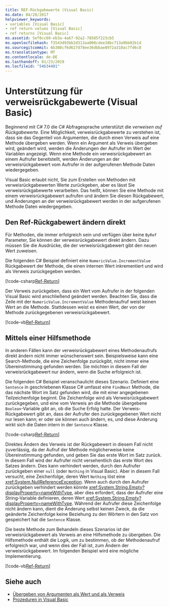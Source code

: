 ```yaml
---
title: REF-Rückgabewerte (Visual Basic)
ms.date: 04/28/2017
helpviewer_keywords:
- variables [Visual Basic]
- ref return values [Visual Basic]
- ref returns [Visual Basic]
ms.assetid: 5ef0cc69-eb3a-4a67-92a2-78585f223cb5
ms.openlocfilehash: f3543d93bb2d313aa000cdee38bc713a9bb02b1d
ms.sourcegitcommit: 6b308cf6d627d78ee36dbbae8972a310ac7fd6c8
ms.translationtype: MT
ms.contentlocale: de-DE
ms.lasthandoff: 01/23/2019
ms.locfileid: "54634401"
---
```

# <a name="support-for-reference-return-values-visual-basic"></a>Unterstützung für verweisrückgabewerte (Visual Basic)

Beginnend mit C# 7.0 die C# Abfragesprache unterstützt die *verweisen auf Rückgabewerte*. Eine Möglichkeit, verweisrückgabewerte zu verstehen ist, dass sie das Gegenteil von Argumenten, die durch einen Verweis auf eine Methode übergeben werden. Wenn ein Argument als Verweis übergeben wird, geändert wird, werden die Änderungen der Aufrufer im Wert der Variablen angezeigt. Wenn eine Methode ein verweisrückgabewert an einem Aufrufer bereitstellt, werden Änderungen an der verweisrückgabewert vom Aufrufer in der aufgerufenen Methode Daten wiedergegeben.

Visual Basic erlaubt nicht, Sie zum Erstellen von Methoden mit verweisrückgabewerten Werte zurückgeben, aber es lässt Sie verweisrückgabewerte verarbeiten. Das heißt, können Sie eine Methode mit einem verweisrückgabewert aufrufen und ändern Sie diesen Rückgabewert, und Änderungen an der verweisrückgabewert werden in der aufgerufenen Methode Daten wiedergegeben.

## <a name="modifying-the-ref-return-value-directly"></a>Den Ref-Rückgabewert ändern direkt

Für Methoden, die immer erfolgreich sein und verfügen über keine `ByRef` Parameter, Sie können der verweisrückgabewert direkt ändern. Dazu müssen Sie die Ausdrücke, die der verweisrückgabewert gibt den neuen Wert zuweisen. 

Die folgenden C# Beispiel definiert eine `NumericValue.IncrementValue` Rückgabewert der Methode, die einen internen Wert inkrementiert und wird als Verweis zurückgegeben werden. 

[!code-csharp[Ref-Return](../../../../../samples/snippets/visualbasic/programming-guide/language-features/procedures/ref-returns1.cs)]

Der Verweis zurückgeben, dass ein Wert vom Aufrufer in der folgenden Visual Basic wird anschließend geändert werden. Beachten Sie, dass die Zeile mit der `NumericValue.IncrementValue` Methodenaufruf weist keinen Wert an die Methode. Stattdessen weist es einen Wert, der von der Methode zurückgegebenen verweisrückgabewert.

[!code-vb[Ref-Return](../../../../../samples/snippets/visualbasic/programming-guide/language-features/procedures/use-ref-returns1.vb)]

## <a name="using-a-helper-method"></a>Mittels einer Hilfsmethode

In anderen Fällen kann der verweisrückgabewert eines Methodenaufrufs direkt ändern nicht immer wünschenswert sein. Beispielsweise kann eine Search-Methode, die eine Zeichenfolge zurückgibt, nicht immer eine Übereinstimmung gefunden werden. Sie möchten in diesem Fall der verweisrückgabewert nur ändern, wenn die Suche erfolgreich ist.

Die folgenden C# Beispiel veranschaulicht dieses Szenario. Definiert eine `Sentence` in geschriebenen Klasse C# umfasst eine `FindNext` Methode, die das nächste Wort im Satz gefunden wird, die mit einer angegebenen Teilzeichenfolge beginnt. Die Zeichenfolge wird als Verweisrückgabewert zurückgegeben, und eine vom Verweis an die Methode übergebene `Boolean`-Variable gibt an, ob die Suche Erfolg hatte. Der Verweis-Rückgabewert gibt an, dass der Aufrufer den zurückgegebenen Wert nicht nur lesen kann; er oder sie können auch ändern, es, und diese Änderung wirkt sich die Daten intern in der `Sentence` Klasse.

[!code-csharp[Ref-Return](../../../../../samples/snippets/visualbasic/getting-started/ref-returns.cs)]

Direktes Ändern des Verweis ist der Rückgabewert in diesem Fall nicht zuverlässig, da der Aufruf der Methode möglicherweise keine Übereinstimmung gefunden, und geben Sie das erste Wort im Satz zurück. In diesem Fall wird der Aufrufer nicht versehentlich das erste Wort des Satzes ändern. Dies kann verhindert werden, durch den Aufrufer zurückgeben einer `null` (oder `Nothing` in Visual Basic). Aber in diesem Fall versucht, eine Zeichenfolge, deren Wert `Nothing` löst eine <xref:System.NullReferenceException>. Wenn auch durch den Aufrufer zurückgeben verhindert werden könnte <xref:System.String.Empty?displayProperty=nameWithType>, aber dies erfordert, dass der Aufrufer eine String-Variable definieren, deren Wert <xref:System.String.Empty?displayProperty=nameWithType>. Während der Aufrufer diese Zeichenfolge nicht ändern kann, dient die Änderung selbst keinen Zweck, da die geänderte Zeichenfolge keine Beziehung zu den Wörtern in den Satz von gespeichert hat die `Sentence` Klasse.

Die beste Methode zum Behandeln dieses Szenarios ist der verweisrückgabewert als Verweis an eine Hilfsmethode zu übergeben. Die Hilfsmethode enthält die Logik, um zu bestimmen, ob der Methodenaufruf erfolgreich war, und wenn dies der Fall ist, zum Ändern der verweisrückgabewert. Im folgenden Beispiel wird eine mögliche Implementierung.

[!code-vb[Ref-Return](../../../../../samples/snippets/visualbasic/getting-started/ref-return-helper.vb#1)]

## <a name="see-also"></a>Siehe auch

- [Übergeben von Argumenten als Wert und als Verweis](passing-arguments-by-value-and-by-reference.md)
- [Prozeduren in Visual Basic](index.md)


